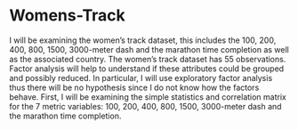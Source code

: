 # Womens-Track
I will be examining the women’s track dataset, this includes the 100, 200, 400, 800, 1500, 3000-meter dash and the marathon time completion as well as the associated country. The women’s track dataset has 55 observations. Factor analysis will help to understand if these attributes could be grouped and possibly reduced. In particular, I will use exploratory factor analysis thus there will be no hypothesis since I do not know how the factors behave. First, I will be examining the simple statistics and correlation matrix for the 7 metric variables: 100, 200, 400, 800, 1500, 3000-meter dash and the marathon time completion. 
